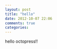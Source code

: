 ```yaml
---
layout: post
title: "hello"
date: 2012-10-07 22:06
comments: true
categories: 
---
```

hello octopress!!